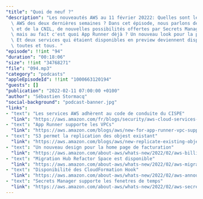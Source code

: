 ```yaml
---
"title": "Quoi de neuf ?"
"description": "Les nouveautés AWS au 11 février 20222: Quelles sont les nouveautés\
  \ AWS des deux dernières semaines ? Dans cet épisode, nous parlons de RGPD, du CISPE\
  \ et de la CNIL, de nouvelles possibilités offertes par Secrets Manager, S3 et AppRunner,\
  \ mais au fait c'est quoi App Runner dèjà ? Un nouveau look pour la page de facturation.\
  \ Et deux services qui étaient disponibles en preview deviennent disponibles pour\
  \ toutes et tous. "
"episode": !!int "94"
"duration": "00:18:06"
"size": !!int "34768271"
"file": "094.mp3"
"category": "podcasts"
"appleEpisodeId": !!int "1000663120194"
"guests": []
"publication": "2022-02-11 07:00:00 +0100"
"author": "Sébastien Stormacq"
"social-background": "podcast-banner.jpg"
"links":
- "text": "Les services AWS adhèrent au code de conduite du CISPE"
  "link": "https://aws.amazon.com/fr/blogs/security/aws-cloud-services-adhere-to-cispe-data-protection-code-of-conduct/#French"
- "text": "App Runner supporte les VPCs"
  "link": "https://aws.amazon.com/blogs/aws/new-for-app-runner-vpc-support/"
- "text": "S3 permet la replication des objest existant"
  "link": "https://aws.amazon.com/blogs/aws/new-replicate-existing-objects-with-amazon-s3-batch-replication/"
- "text": "Un nouveau design pour la home page de facturation"
  "link": "https://aws.amazon.com/about-aws/whats-new/2022/02/aws-billing-console-home/"
- "text": "Migration Hub Refactor Space est disponible"
  "link": "https://aws.amazon.com/about-aws/whats-new/2022/02/aws-migration-hub-refactor-spaces-available/"
- "text": "Disponibilité des CloudFormation Hook"
  "link": "https://aws.amazon.com/about-aws/whats-new/2022/02/aws-announces-general-availability-aws-cloudformation-hooks/"
- "text": "Secrets Manager supporte les fenetres de temps"
  "link": "https://aws.amazon.com/about-aws/whats-new/2022/02/aws-secrets-manager-windows/"
---
```

